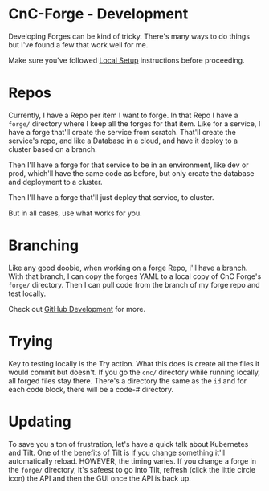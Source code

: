 # CnC-Forge - Development

Developing Forges can be kind of tricky. There's many ways to do things but I've
found a few that work well for me.

Make sure you've followed [Local Setup](Setup.md#Local) instructions before proceeding.

# Repos

Currently, I have a Repo per item I want to forge. In that Repo I have a `forge/` directory
where I keep all the forges for that item. Like for a service, I have a forge that'll create
the service from scratch. That'll create the service's repo, and like a Database in a cloud,
and have it deploy to a cluster based on a branch.

Then I'll have a forge for that service to be in an environment, like dev or prod, which'll
have the same code as before, but only create the database and deployment to a cluster.

Then I'll have a forge that'll just deploy that service, to cluster.

But in all cases, use what works for you.

# Branching

Like any good doobie, when working on a forge Repo, I'll have a branch. With that branch, I
can copy the forges YAML to a local copy of CnC Forge's `forge/` directory. Then I can pull
code from the branch of my forge repo and test locally.

Check out [GitHub Development](GitHub.md#development) for more.

# Trying

Key to testing locally is the Try action. What this does is create all the files it would commit
but doesn't. If you go the `cnc/` directory while running locally, all forged files stay there.
There's a directory the same as the `id` and for each code block, there will be a code-#
directory.

# Updating

To save you a ton of frustration, let's have a quick talk about Kubernetes and Tilt. One of the
benefits of Tilt is if you change something it'll automatically reload. HOWEVER, the timing
varies. If you change a forge in the `forge/` directory, it's safeest to go into Tilt, refresh
(click the little circle icon) the API and then the GUI once the API is back up.
